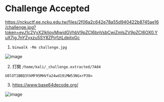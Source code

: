 # Challenge Accepted

https://nckuctf.ee.ncku.edu.tw/files/2f06a2c642e78a55d940422b8745ae16/challenge.jpg?token=eyJ1c2VyX2lkIjoyMiwidGVhbV9pZCI6bnVsbCwiZmlsZV9pZCI6OX0.YuX7ig.7nYZyxzu5SY8ZPirfztLdpitxGc

1. `binwalk -Me challenge.jpg`

![image](https://user-images.githubusercontent.com/75651364/182009336-50fa9464-fe06-450a-99d2-11927ded571a.png)


2. 打開 `/home/kali/_challenge.extracted/7A84`

`U0lOT1BBQ3tkMF95MHVfa24wd19iMW53NGxrP30=`

3. https://www.base64decode.org/

![image](https://user-images.githubusercontent.com/75651364/182009382-059b0172-7ed6-4f35-a868-ede265615fc0.png)
